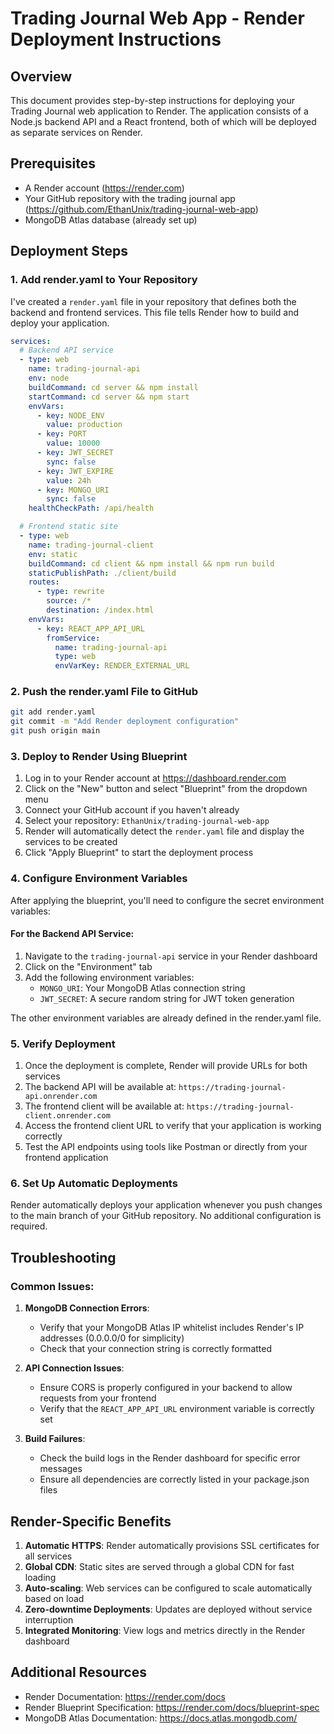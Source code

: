 # Trading Journal Web App - Render Deployment Instructions

## Overview
This document provides step-by-step instructions for deploying your Trading Journal web application to Render. The application consists of a Node.js backend API and a React frontend, both of which will be deployed as separate services on Render.

## Prerequisites
- A Render account (https://render.com)
- Your GitHub repository with the trading journal app (https://github.com/EthanUnix/trading-journal-web-app)
- MongoDB Atlas database (already set up)

## Deployment Steps

### 1. Add render.yaml to Your Repository

I've created a `render.yaml` file in your repository that defines both the backend and frontend services. This file tells Render how to build and deploy your application.

```yaml
services:
  # Backend API service
  - type: web
    name: trading-journal-api
    env: node
    buildCommand: cd server && npm install
    startCommand: cd server && npm start
    envVars:
      - key: NODE_ENV
        value: production
      - key: PORT
        value: 10000
      - key: JWT_SECRET
        sync: false
      - key: JWT_EXPIRE
        value: 24h
      - key: MONGO_URI
        sync: false
    healthCheckPath: /api/health

  # Frontend static site
  - type: web
    name: trading-journal-client
    env: static
    buildCommand: cd client && npm install && npm run build
    staticPublishPath: ./client/build
    routes:
      - type: rewrite
        source: /*
        destination: /index.html
    envVars:
      - key: REACT_APP_API_URL
        fromService:
          name: trading-journal-api
          type: web
          envVarKey: RENDER_EXTERNAL_URL
```

### 2. Push the render.yaml File to GitHub

```bash
git add render.yaml
git commit -m "Add Render deployment configuration"
git push origin main
```

### 3. Deploy to Render Using Blueprint

1. Log in to your Render account at https://dashboard.render.com
2. Click on the "New" button and select "Blueprint" from the dropdown menu
3. Connect your GitHub account if you haven't already
4. Select your repository: `EthanUnix/trading-journal-web-app`
5. Render will automatically detect the `render.yaml` file and display the services to be created
6. Click "Apply Blueprint" to start the deployment process

### 4. Configure Environment Variables

After applying the blueprint, you'll need to configure the secret environment variables:

#### For the Backend API Service:
1. Navigate to the `trading-journal-api` service in your Render dashboard
2. Click on the "Environment" tab
3. Add the following environment variables:
   - `MONGO_URI`: Your MongoDB Atlas connection string
   - `JWT_SECRET`: A secure random string for JWT token generation

The other environment variables are already defined in the render.yaml file.

### 5. Verify Deployment

1. Once the deployment is complete, Render will provide URLs for both services
2. The backend API will be available at: `https://trading-journal-api.onrender.com`
3. The frontend client will be available at: `https://trading-journal-client.onrender.com`
4. Access the frontend client URL to verify that your application is working correctly
5. Test the API endpoints using tools like Postman or directly from your frontend application

### 6. Set Up Automatic Deployments

Render automatically deploys your application whenever you push changes to the main branch of your GitHub repository. No additional configuration is required.

## Troubleshooting

### Common Issues:

1. **MongoDB Connection Errors**:
   - Verify that your MongoDB Atlas IP whitelist includes Render's IP addresses (0.0.0.0/0 for simplicity)
   - Check that your connection string is correctly formatted

2. **API Connection Issues**:
   - Ensure CORS is properly configured in your backend to allow requests from your frontend
   - Verify that the `REACT_APP_API_URL` environment variable is correctly set

3. **Build Failures**:
   - Check the build logs in the Render dashboard for specific error messages
   - Ensure all dependencies are correctly listed in your package.json files

## Render-Specific Benefits

1. **Automatic HTTPS**: Render automatically provisions SSL certificates for all services
2. **Global CDN**: Static sites are served through a global CDN for fast loading
3. **Auto-scaling**: Web services can be configured to scale automatically based on load
4. **Zero-downtime Deployments**: Updates are deployed without service interruption
5. **Integrated Monitoring**: View logs and metrics directly in the Render dashboard

## Additional Resources

- Render Documentation: https://render.com/docs
- Render Blueprint Specification: https://render.com/docs/blueprint-spec
- MongoDB Atlas Documentation: https://docs.atlas.mongodb.com/
